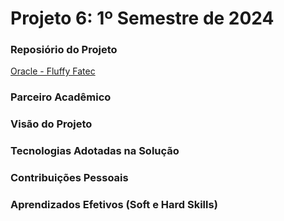 # Projeto 6: 1º Semestre de 2024

### Reposiório do Projeto

[Oracle - Fluffy Fatec](https://github.com/Fluffy-Fatec)

### Parceiro Acadêmico



### Visão do Projeto

### Tecnologias Adotadas na Solução

### Contribuições Pessoais

### Aprendizados Efetivos (Soft e Hard Skills)